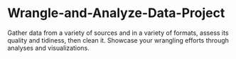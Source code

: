 # Wrangle-and-Analyze-Data-Project
Gather data from a variety of sources and in a variety of formats, assess its quality and tidiness, then clean it. Showcase your wrangling efforts through analyses and visualizations.

